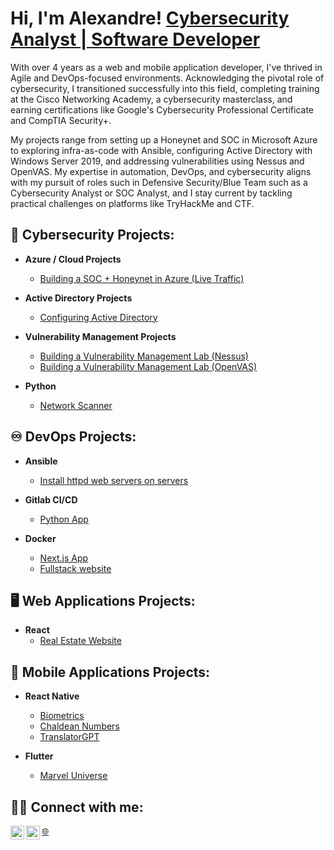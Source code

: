 <h1>Hi, I'm Alexandre! <a href="https://www.linkedin.com/in/alexandrecisse/">Cybersecurity Analyst | Software Developer</a></h1>

<p>With over 4 years as a web and mobile application developer, I've thrived in Agile and DevOps-focused environments. Acknowledging the pivotal role of cybersecurity, I transitioned successfully into this field, completing training at the Cisco Networking Academy, a cybersecurity masterclass, and earning certifications like Google's Cybersecurity Professional Certificate and CompTIA Security+. 

My projects range from setting up a Honeynet and SOC in Microsoft Azure to exploring infra-as-code with Ansible, configuring Active Directory with Windows Server 2019, and addressing vulnerabilities using Nessus and OpenVAS. My expertise in automation, DevOps, and cybersecurity aligns with my pursuit of roles such in Defensive Security/Blue Team such as a Cybersecurity Analyst or SOC Analyst, and I stay current by tackling practical challenges on platforms like TryHackMe and CTF.</p>

<h2>🔐 Cybersecurity Projects:</h2> 

- <b>Azure / Cloud Projects</b>
  - [Building a SOC + Honeynet in Azure (Live Traffic)](https://github.com/alexCoding42/Cloud-SOC-Honeynet)

- <b>Active Directory Projects</b>
  - [Configuring Active Directory](https://github.com/alexCoding42/active-directory)

- <b>Vulnerability Management Projects</b>
  - [Building a Vulnerability Management Lab (Nessus)](https://github.com/AlCisTech/Nessus-Lab)
  - [Building a Vulnerability Management Lab (OpenVAS)](https://github.com/alexCoding42/OpenVAS-Lab)
 
- <b>Python</b>
  - [Network Scanner](https://github.com/alexCoding42/network_scanner)
    
 <h2>♾️ DevOps Projects:</h2>

- <b>Ansible</b>
  - [Install httpd web servers on servers](https://github.com/alexCoding42/ansible-web-server)

- <b>Gitlab CI/CD</b>
  - [Python App](https://gitlab.com/alex_coding/python-demoapp)

- <b>Docker</b>
  - [Next.js App](https://github.com/alexCoding42/car_showcase)
  - [Fullstack website](https://github.com/alexCoding42/real_estate_website)
 
<h2>🖥️ Web Applications Projects:</h2>

- <b>React</b>
  - [Real Estate Website](https://github.com/alexCoding42/real_estate_website)

<h2>📱 Mobile Applications Projects:</h2>

- <b>React Native</b>
  - [Biometrics](https://github.com/alexCoding42/biometrics)
  - [Chaldean Numbers](https://github.com/alexCoding42/ChaldeanNumbers)
  - [TranslatorGPT](https://github.com/alexCoding42/translator-gpt)

- <b>Flutter</b>
  - [Marvel Universe](https://github.com/alexCoding42/marvel_characters)

<h2> 🤳🏾 Connect with me:</h2>

[<img align="left" alt="AlexandreCisse | LinkedIn" width="22px" src="https://cdn.jsdelivr.net/npm/simple-icons@v3/icons/linkedin.svg" />][linkedin]
[🌐][portfolio]
[<img align="left" alt="AlexandreCisse | LinkedIn" width="22px" src="https://cdn.jsdelivr.net/npm/simple-icons@3.13.0/icons/medium.svg" />][medium]

[linkedin]: https://linkedin.com/in/alexandrecisse
[portfolio]: https://alexandrecisse.com/
[medium]: https://medium.com/@alexandre.cisse.ac
